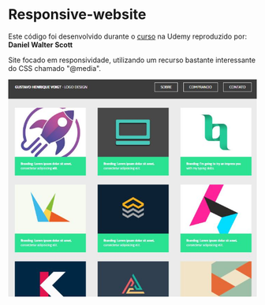 # Responsive-website

<p>Este código foi desenvolvido durante o <a href="https://www.udemy.com/course/responsive-web-design-tutorial-course-html5-css3-bootstrap/">curso</a> na Udemy reproduzido por: <b>Daniel Walter Scott</b></p>

<p>Site focado em responsividade, utilizando um recurso bastante interessante do CSS chamado "@media".</p>

![alt text](https://github.com/voigtito/Responsive-website/blob/master/Foto_responsivo.JPG)
